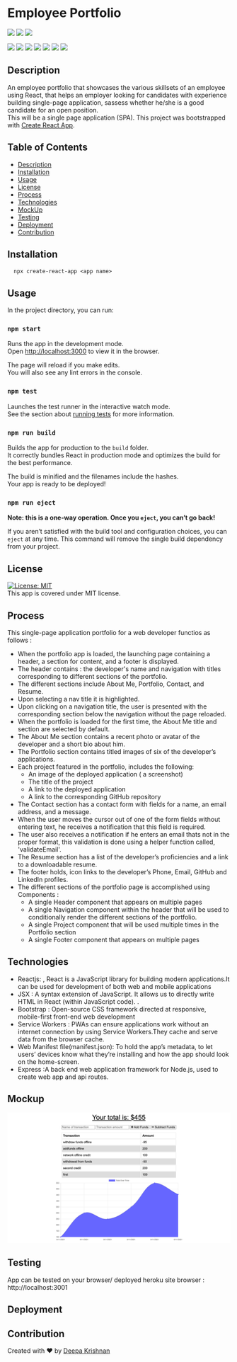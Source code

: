 
# Employee Portfolio  
    
  <p align="left">
    <img src="https://img.shields.io/github/repo-size/deeparkrish/emp-portfolio" />
    <img src="https://img.shields.io/github/issues/deeparkrish/emp-portfolio" />
    <img src="https://img.shields.io/github/last-commit/deeparkrish/emp-portfolio" >       
  </p>
  <p align="left"> 
     <img src="https://img.shields.io/github/languages/top/deeparkrish/emp-portfolio"/>
    <img src="https://img.shields.io/badge/React.js-blue"  />
    <img src="https://img.shields.io/badge/-node.js-green" />
    <img src="https://img.shields.io/badge/-express-red" >
    <img src="https://img.shields.io/badge/-JSX-orange"/>
    <img src="https://img.shields.io/badge/-HTML-lightgreen"/>
    <img src="https://img.shields.io/badge/-BootStrap-pink"/>

</p>
   
  ## Description
   An employee portfolio that showcases the various skillsets of an employee using React, that helps an employer looking for 
   candidates with experience building single-page application, sassess whether he/she is  a good candidate for an open position.  
   This will be a single page application (SPA).
   This project was bootstrapped with [Create React App](https://github.com/facebook/create-react-app).
  
 
  ## Table of Contents 
  * [Description](#description)
  * [Installation](#installation)
  * [Usage](#usage)
  * [License](#license)
  * [Process](#process)
  * [Technologies](#technologies)
  * [MockUp](#mockup)
  * [Testing](#testing)
  * [Deployment](#deployment)
  * [Contribution](#contribution)
  
  
  ##  Installation
  
      npx create-react-app <app name>
      

   ##  Usage
  
 

In the project directory, you can run:

### `npm start`

Runs the app in the development mode.\
Open [http://localhost:3000](http://localhost:3000) to view it in the browser.

The page will reload if you make edits.\
You will also see any lint errors in the console.

### `npm test`

Launches the test runner in the interactive watch mode.\
See the section about [running tests](https://facebook.github.io/create-react-app/docs/running-tests) for more information.

### `npm run build`

Builds the app for production to the `build` folder.\
It correctly bundles React in production mode and optimizes the build for the best performance.

The build is minified and the filenames include the hashes.\
Your app is ready to be deployed!

### `npm run eject`

**Note: this is a one-way operation. Once you `eject`, you can’t go back!**

If you aren’t satisfied with the build tool and configuration choices, you can `eject` at any time. This command will remove the single build dependency from your project.

  
  
  ## License 
  [![License: MIT](https://img.shields.io/badge/License-MIT-green.svg)](https://opensource.org/licenses/MIT)<br />
  This app is covered under MIT license.
  
   ## Process
   This  single-page application portfolio for a web developer functios as follows :
   *  When the portfolio app is loaded, the launching  page containing a header, a section for content, and a footer is displayed.
   *  The header contains : the developer's name and navigation with titles corresponding to different sections of the portfolio.
   *  The different sections  include  About Me, Portfolio, Contact, and Resume. 
   *  Upon selecting a nav title  it is highlighted. 
   *  Upon clicking on a navigation title, the user is presented with the corresponding section below the navigation without the page reloaded.
   *  When the portfolio is loaded for  the first time, the About Me title and section are selected by default.
   *  The About Me section contains a recent photo or avatar of the developer and a short bio about him.
   *  The Portfolio section contains  titled images of six of the developer’s applications.
   *  Each project  featured in the portfolio, includes the following:
        *   An image of the deployed application ( a screenshot)
        *   The title of the project
        *   A link to the deployed application
        *   A link to the corresponding GitHub repository
   *  The Contact section has a contact form with fields for a name, an email address, and a message.
   *  When the user moves the  cursor out of one of the form fields without entering text, he receives a notification that this field is required.
   *  The user also receives a notification if he enters an email thats not in the proper format, this validation is done 
      using a helper function called, 'validateEmail'.
   *  The Resume section has  a list of the developer’s proficiencies and a link to a downloadable resume.
   *  The footer holds, icon links to the developer’s Phone, Email, GitHub and LinkedIn profiles.
   *  The different sections of the portfolio page is accomplished using Components :
        *   A single Header component that appears on multiple pages
        *   A single Navigation component within the header that will be used to conditionally render the different sections of the portfolio.
        *   A single Project component that will be used multiple times in the Portfolio section
        *   A single Footer component that appears on multiple pages   
        
  ## Technologies 
  * Reactjs: , React is a JavaScript library for building modern applications.It can be used for development of both web and mobile applications
  * JSX  : A syntax extension of JavaScript. It allows us to directly write HTML in React (within JavaScript code). .
  * Bootstrap : Open-source CSS framework directed at responsive, mobile-first front-end web development
  * Service Workers : PWAs can ensure applications work without an internet connection by using Service Workers.They cache and serve data from the browser cache.
  * Web Manifest file(manifest.json): To hold the app’s metadata, to let users’ devices know what they’re installing and how the app should look on 
    the home-screen.
  * Express :A back end web application framework for Node.js, used to create web app and api routes.

 
 
  ##  Mockup
  ![Image](https://github.com/Deeparkrish/budget-tracker/blob/main/assets/images/mockup.png)
  
 

  ## Testing
   App can be tested on your browser/ deployed heroku site
    browser : http://localhost:3001
  

  ## Deployment
  

  ## Contribution
  Created with ❤️ by [Deepa Krishnan](https://github.com/DeeparKrish/README-generator)
  








